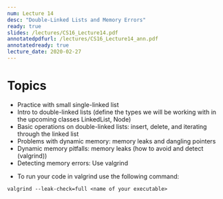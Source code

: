 ```yaml
---
num: Lecture 14
desc: "Double-Linked Lists and Memory Errors"
ready: true
slides: /lectures/CS16_Lecture14.pdf
annotatedpdfurl: /lectures/CS16_Lecture14_ann.pdf
annotatedready: true
lecture_date: 2020-02-27 
---
```



# Topics
* Practice with small single-linked list
* Intro to double-linked lists (define the types we will be working with in the upcoming classes LinkedList, Node)
* Basic operations on double-linked lists: insert, delete, and iterating through the linked list
* Problems with dynamic memory: memory leaks and dangling pointers
* Dynamic memory pitfalls: memory leaks (how to avoid and detect (valgrind))
* Detecting memory errors: Use valgrind

- To run your code in valgrind use the following command:

```
valgrind --leak-check=full <name of your executable>
```





